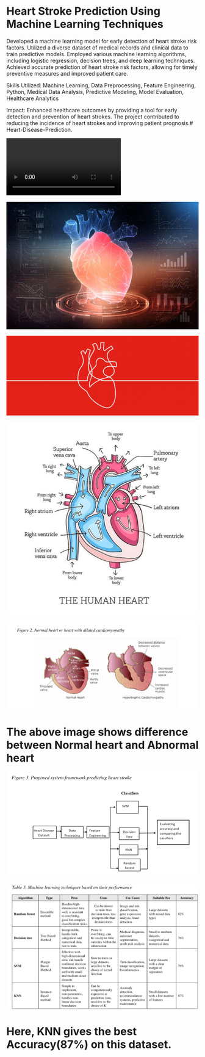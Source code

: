 # Heart Stroke Prediction Using Machine Learning Techniques

 Developed a machine learning model for early detection of heart stroke risk factors.
Utilized a diverse dataset of medical records and clinical data to train predictive models. Employed various machine learning algorithms, 
including logistic regression, decision trees, and deep learning techniques. Achieved accurate prediction of heart stroke risk factors, allowing 
for timely preventive measures and improved patient care.

Skills Utilized: Machine Learning, Data Preprocessing, Feature Engineering, Python, Medical Data Analysis, Predictive Modeling, Model Evaluation,
 Healthcare Analytics

Impact: Enhanced healthcare outcomes by providing a tool for early detection and prevention of heart strokes. The project contributed to reducing the 
incidence of heart strokes and improving patient prognosis.# Heart-Disease-Prediction.

![alt_image](https://github.com/Nitin9304/Heart-Stroke-Prediction-Using-ML/blob/456ffb4bc4dbf96dcd2f95b1c38b638358294c17/Recording%202025-05-05%20000744.mp4)

![image_alt](https://github.com/Nitin9304/Heart-Stroke-Prediction-Using-ML/blob/e7cac8cefb00f0b3b4577bf904e71e57b26c613f/heart_.jpg)

![alt_image](https://github.com/Nitin9304/Heart-Stroke-Prediction-Using-ML/blob/40dce516c1f6d59e605173f891f3e8586123e32c/be.gif)

![image_alt](https://github.com/Nitin9304/Heart-Stroke-Prediction-Using-ML/blob/1a67040a77b21335417098784a4cea0e2be7696f/Heart..jpg)



![image_alt](https://github.com/Nitin9304/Heart-Stroke-Prediction-Using-ML/blob/d5d4b4afad5e354a8ced0ebdbf84eb02c6c25b3b/Normal%20and%20Abnormal%20Heart.png)

  # The above image shows difference between Normal heart and Abnormal heart 

![image_alt](https://github.com/Nitin9304/Heart-Stroke-Prediction-Using-ML/blob/3cbe426449d809264ffede80e2ca21bf28b34ee1/Flow%20chart.png)


![image_alt](https://github.com/Nitin9304/Heart-Stroke-Prediction-Using-ML/blob/cc8918518642054ee9f2c3a5e2e38c5c63ba938f/Accuracy.png)
# Here, KNN gives the best Accuracy(87%) on this dataset.
